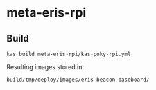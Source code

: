 # meta-eris-rpi

## Build
```
kas build meta-eris-rpi/kas-poky-rpi.yml
```

Resulting images stored in:
```
build/tmp/deploy/images/eris-beacon-baseboard/
```
